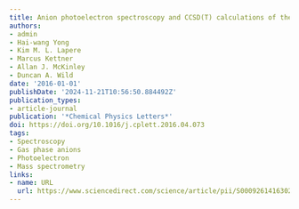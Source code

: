 ```yaml
---
title: Anion photoelectron spectroscopy and CCSD(T) calculations of the Cl−⋯N2 complex
authors:
- admin
- Hai-wang Yong
- Kim M. L. Lapere
- Marcus Kettner
- Allan J. McKinley
- Duncan A. Wild
date: '2016-01-01'
publishDate: '2024-11-21T10:56:50.884492Z'
publication_types:
- article-journal
publication: '*Chemical Physics Letters*'
doi: https://doi.org/10.1016/j.cplett.2016.04.073
tags:
- Spectroscopy
- Gas phase anions
- Photoelectron
- Mass spectrometry
links:
- name: URL
  url: https://www.sciencedirect.com/science/article/pii/S0009261416302585
---
```

